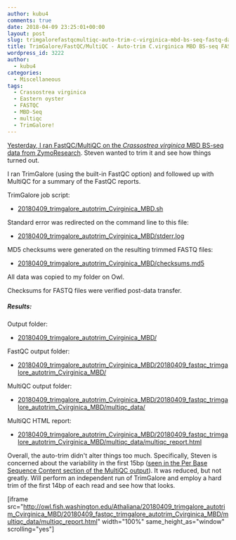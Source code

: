 ```yaml
---
author: kubu4
comments: true
date: 2018-04-09 23:25:01+00:00
layout: post
slug: trimgalorefastqcmultiqc-auto-trim-c-virginica-mbd-bs-seq-fastq-data
title: TrimGalore/FastQC/MultiQC - Auto-trim C.virginica MBD BS-seq FASTQ data
wordpress_id: 3222
author:
  - kubu4
categories:
  - Miscellaneous
tags:
  - Crassostrea virginica
  - Eastern oyster
  - FASTQC
  - MBD-Seq
  - multiqc
  - TrimGalore!
---
```


[Yesterday, I ran FastQC/MultiQC on the _Crassostrea virginica_ MBD BS-seq data from ZymoResearch](2018/04/09/fastqcmultiqc-c-virginica-mbd-bs-seq-data.html). Steven wanted to trim it and see how things turned out.

I ran TrimGalore (using the built-in FastQC option) and followed up with MultiQC for a summary of the FastQC reports.

TrimGalore job script:





  * [20180409_trimgalore_autotrim_Cvirginica_MBD.sh](http://owl.fish.washington.edu/Athaliana/20180409_trimgalore_autotrim_Cvirginica_MBD/20180409_trimgalore_autotrim_Cvirginica_MBD.sh)



Standard error was redirected on the command line to this file:



  * [20180409_trimgalore_autotrim_Cvirginica_MBD/stderr.log](http://owl.fish.washington.edu/Athaliana/20180409_trimgalore_autotrim_Cvirginica_MBD/stderr.log)



MD5 checksums were generated on the resulting trimmed FASTQ files:



  * [20180409_trimgalore_autotrim_Cvirginica_MBD/checksums.md5](http://owl.fish.washington.edu/Athaliana/20180409_trimgalore_autotrim_Cvirginica_MBD/checksums.md5)



All data was copied to my folder on Owl.

Checksums for FASTQ files were verified post-data transfer.



##### Results:



Output folder:





  * [20180409_trimgalore_autotrim_Cvirginica_MBD/](http://owl.fish.washington.edu/Athaliana/20180409_trimgalore_autotrim_Cvirginica_MBD/)



FastQC output folder:



  * [20180409_trimgalore_autotrim_Cvirginica_MBD/20180409_fastqc_trimgalore_autotrim_Cvirginica_MBD/](http://owl.fish.washington.edu/Athaliana/20180409_trimgalore_autotrim_Cvirginica_MBD/20180409_fastqc_trimgalore_autotrim_Cvirginica_MBD/)



MultiQC output folder:



  * [20180409_trimgalore_autotrim_Cvirginica_MBD/20180409_fastqc_trimgalore_autotrim_Cvirginica_MBD/multiqc_data/](http://owl.fish.washington.edu/Athaliana/20180409_trimgalore_autotrim_Cvirginica_MBD/20180409_fastqc_trimgalore_autotrim_Cvirginica_MBD/multiqc_data/)



MultiQC HTML report:



  * [20180409_trimgalore_autotrim_Cvirginica_MBD/20180409_fastqc_trimgalore_autotrim_Cvirginica_MBD/multiqc_data/multiqc_report.html](http://owl.fish.washington.edu/Athaliana/20180409_trimgalore_autotrim_Cvirginica_MBD/20180409_fastqc_trimgalore_autotrim_Cvirginica_MBD/multiqc_data/multiqc_report.html)



Overall, the auto-trim didn't alter things too much. Specifically, Steven is concerned about the variability in the first 15bp ([seen in the Per Base Sequence Content section of the MultiQC output](http://owl.fish.washington.edu/Athaliana/20180409_trimgalore_autotrim_Cvirginica_MBD/20180409_fastqc_trimgalore_autotrim_Cvirginica_MBD/multiqc_data/multiqc_report.html#fastqc_per_base_sequence_content)). It was reduced, but not greatly. Will perform an independent run of TrimGalore and employ a hard trim of the first 14bp of each read and see how that looks.

[iframe src="http://owl.fish.washington.edu/Athaliana/20180409_trimgalore_autotrim_Cvirginica_MBD/20180409_fastqc_trimgalore_autotrim_Cvirginica_MBD/multiqc_data/multiqc_report.html" width="100%" same_height_as="window" scrolling="yes"]

